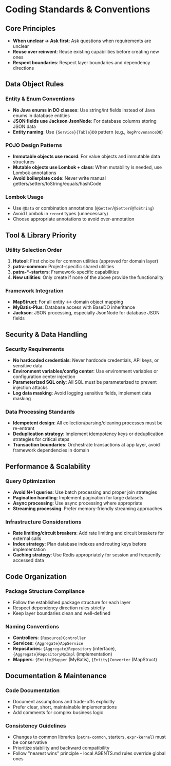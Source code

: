 # Coding Standards & Conventions

## Core Principles
- **When unclear → Ask first**: Ask questions when requirements are unclear
- **Reuse over reinvent**: Reuse existing capabilities before creating new ones
- **Respect boundaries**: Respect layer boundaries and dependency directions

## Data Object Rules

### Entity & Enum Conventions
- **No Java enums in DO classes**: Use string/int fields instead of Java enums in database entities
- **JSON fields use Jackson JsonNode**: For database columns storing JSON data
- **Entity naming**: Use `{Service}{Table}DO` pattern (e.g., `RegProvenanceDO`)

### POJO Design Patterns
- **Immutable objects use record**: For value objects and immutable data structures
- **Mutable objects use Lombok + class**: When mutability is needed, use Lombok annotations
- **Avoid boilerplate code**: Never write manual getters/setters/toString/equals/hashCode

### Lombok Usage
- Use `@Data` or combination annotations (`@Getter`/`@Setter`/`@ToString`)
- Avoid Lombok in `record` types (unnecessary)
- Choose appropriate annotations to avoid over-annotation

## Tool & Library Priority

### Utility Selection Order
1. **Hutool**: First choice for common utilities (approved for domain layer)
2. **patra-common**: Project-specific shared utilities
3. **patra-*-starters**: Framework-specific capabilities
4. **New utilities**: Only create if none of the above provide the functionality

### Framework Integration
- **MapStruct**: For all entity ↔ domain object mapping
- **MyBatis-Plus**: Database access with BaseDO inheritance
- **Jackson**: JSON processing, especially JsonNode for database JSON fields

## Security & Data Handling

### Security Requirements
- **No hardcoded credentials**: Never hardcode credentials, API keys, or sensitive data
- **Environment variables/config center**: Use environment variables or configuration center injection
- **Parameterized SQL only**: All SQL must be parameterized to prevent injection attacks
- **Log data masking**: Avoid logging sensitive fields, implement data masking

### Data Processing Standards
- **Idempotent design**: All collection/parsing/cleaning processes must be re-entrant
- **Deduplication strategy**: Implement idempotency keys or deduplication strategies for critical steps
- **Transaction boundaries**: Orchestrate transactions at app layer, avoid framework dependencies in domain

## Performance & Scalability

### Query Optimization
- **Avoid N+1 queries**: Use batch processing and proper join strategies
- **Pagination handling**: Implement pagination for large datasets
- **Async processing**: Use async processing where appropriate
- **Streaming processing**: Prefer memory-friendly streaming approaches

### Infrastructure Considerations
- **Rate limiting/circuit breakers**: Add rate limiting and circuit breakers for external calls
- **Index strategy**: Plan database indexes and routing keys before implementation
- **Caching strategy**: Use Redis appropriately for session and frequently accessed data

## Code Organization

### Package Structure Compliance
- Follow the established package structure for each layer
- Respect dependency direction rules strictly
- Keep layer boundaries clean and well-defined

### Naming Conventions
- **Controllers**: `{Resource}Controller`
- **Services**: `{Aggregate}AppService`
- **Repositories**: `{Aggregate}Repository` (interface), `{Aggregate}RepositoryMpImpl` (implementation)
- **Mappers**: `{Entity}Mapper` (MyBatis), `{Entity}Converter` (MapStruct)

## Documentation & Maintenance

### Code Documentation
- Document assumptions and trade-offs explicitly
- Prefer clear, short, maintainable implementations
- Add comments for complex business logic

### Consistency Guidelines
- Changes to common libraries (`patra-common`, starters, `expr-kernel`) must be conservative
- Prioritize stability and backward compatibility
- Follow "nearest wins" principle - local AGENTS.md rules override global ones